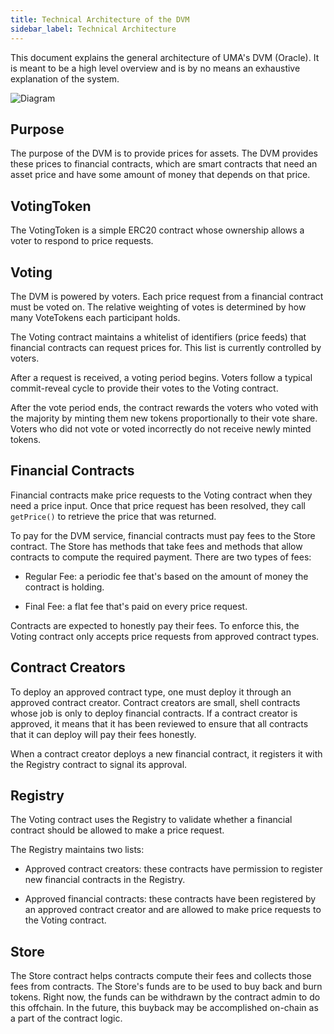 ```yaml
---
title: Technical Architecture of the DVM
sidebar_label: Technical Architecture
---
```


This document explains the general architecture of UMA's DVM (Oracle). It is meant to be a high level overview and is
by no means an exhaustive explanation of the system.

![Diagram](/docs/oracle/OO-architecture-diagram-v2.png)

## Purpose

The purpose of the DVM is to provide prices for assets. The DVM provides these prices to financial contracts, which are
smart contracts that need an asset price and have some amount of money that depends on that price.

## VotingToken

The VotingToken is a simple ERC20 contract whose ownership allows a voter to respond to price requests.

## Voting

The DVM is powered by voters. Each price request from a financial contract must be voted on. The relative weighting
of votes is determined by how many VoteTokens each participant holds.

The Voting contract maintains a whitelist of identifiers (price feeds) that financial contracts can request prices for.
This list is currently controlled by voters.

After a request is received, a voting period begins. Voters follow a typical commit-reveal cycle to provide their votes
to the Voting contract.

After the vote period ends, the contract rewards the voters who voted with the majority by minting them new tokens
proportionally to their vote share. Voters who did not vote or voted incorrectly do not receive newly minted tokens.

## Financial Contracts

Financial contracts make price requests to the Voting contract when they need a price input. Once that price request
has been resolved, they call `getPrice()` to retrieve the price that was returned.

To pay for the DVM service, financial contracts must pay fees to the Store contract. The Store has methods that take
fees and methods that allow contracts to compute the required payment. There are two types of fees:

- Regular Fee: a periodic fee that's based on the amount of money the contract is holding.

- Final Fee: a flat fee that's paid on every price request.

Contracts are expected to honestly pay their fees. To enforce this, the Voting contract only accepts price requests
from approved contract types.

## Contract Creators

To deploy an approved contract type, one must deploy it through an approved contract creator. Contract creators are
small, shell contracts whose job is only to deploy financial contracts. If a contract creator is approved, it means
that it has been reviewed to ensure that all contracts that it can deploy will pay their fees honestly.

When a contract creator deploys a new financial contract, it registers it with the Registry contract to signal its
approval.

## Registry

The Voting contract uses the Registry to validate whether a financial contract should be allowed to make a price
request.

The Registry maintains two lists:

- Approved contract creators: these contracts have permission to register new financial contracts in the Registry.

- Approved financial contracts: these contracts have been registered by an approved contract creator and are allowed to
  make price requests to the Voting contract.

## Store

The Store contract helps contracts compute their fees and collects those fees from contracts. The Store's funds are to
be used to buy back and burn tokens. Right now, the funds can be withdrawn by the contract admin to do this offchain.
In the future, this buyback may be accomplished on-chain as a part of the contract logic.
